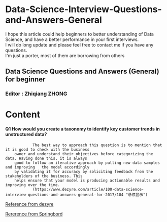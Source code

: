 Data-Science-Interview-Questions-and-Answers-General
====================================================
I hope this article could help beginners to better understanding of Data Science, and have a better performance in your first interviews.  
I will do long update and please feel free to contact me if you have any questions.  
I'm just a porter, most of them are borrowing from others

## Data Science Questions and Answers (General) for beginner
### Editor : Zhiqiang ZHONG 

# Content
#### Q1 How would you create a taxonomy to identify key customer trends in unstructured data?
                The best way to approach this question is to mention that it is good to check with the business 
        owner and understand their objectives before categorizing the data. Having done this, it is always 
        good to follow an iterative approach by pulling new data samples and improving   the model accordingly 
        by validating it for accuracy by soliciting feedback from the stakeholders of the business. This 
        helps ensure that your model is producing actionable results and improving over the time.
                (https://www.dezyre.com/article/100-data-science-interview-questions-and-answers-general-for-2017/184 "悬停显示")



[Reference from dezyre](https://www.dezyre.com/article/100-data-science-interview-questions-and-answers-general-for-2017/184 "悬停显示")

[Rererence from Springbord](https://www.springboard.com/blog/machine-learning-interview-questions/?from=message&isappinstalled=0 "悬停显示")
